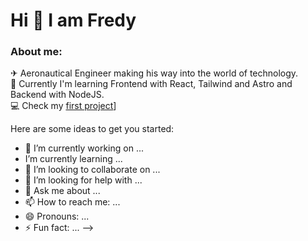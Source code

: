 # Hi 👋 I am Fredy

<h3 align="left">About me:</h3>
<p align="left"></p>

✈ Aeronautical Engineer making his way into the world of technology.</br>
🌱 Currently I'm learning Frontend with React, Tailwind and Astro and Backend with NodeJS.</br>
💻 Check my [first project](https://dulcet-pasca-a3be96.netlify.app/)]</br>


Here are some ideas to get you started:

- 🔭 I’m currently working on ...
-  I’m currently learning ...
- 👯 I’m looking to collaborate on ...
- 🤔 I’m looking for help with ...
- 💬 Ask me about ...
- 📫 How to reach me: ...
- 😄 Pronouns: ...
- ⚡ Fun fact: ...
-->
